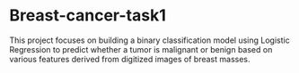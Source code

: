 # Breast-cancer-task1
This project focuses on building a binary classification model using Logistic Regression to predict whether a tumor is malignant or benign based on various features derived from digitized images of breast masses.
